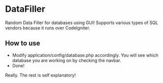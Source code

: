 DataFiller
==========

Random Data Filler for databases using GUI! Supports various types of SQL vendors because it runs over CodeIgniter.

How to use
----------

- Modify application/config/database.php accordingly. You will see which database you are working on by checking the navbar.
- Done!

Really. The rest is self explanatory!